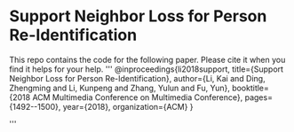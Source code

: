 # Support Neighbor Loss for Person Re-Identification

This repo contains the code for the following paper. Please cite it when you find it helps for your help.
'''
@inproceedings{li2018support,
  title={Support Neighbor Loss for Person Re-Identification},
  author={Li, Kai and Ding, Zhengming and Li, Kunpeng and Zhang, Yulun and Fu, Yun},
  booktitle={2018 ACM Multimedia Conference on Multimedia Conference},
  pages={1492--1500},
  year={2018},
  organization={ACM}
}

'''